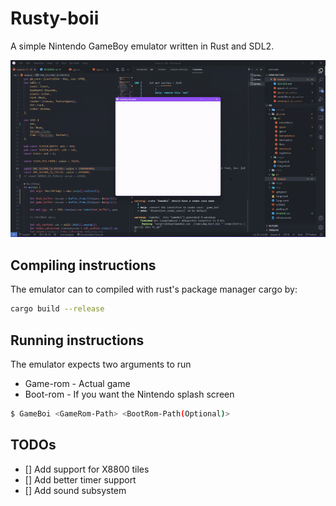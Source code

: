 # Rusty-boii

A simple Nintendo GameBoy emulator written in Rust and SDL2.

![](./assets/banner.gif)

## Compiling instructions

The emulator can to compiled with rust's package manager cargo by:

```bash
cargo build --release
```

## Running instructions

The emulator expects two arguments to run

- Game-rom - Actual game
- Boot-rom - If you want the Nintendo splash screen

```bash
$ GameBoi <GameRom-Path> <BootRom-Path(Optional)>
```

## TODOs

- [] Add support for X8800 tiles
- [] Add better timer support
- [] Add sound subsystem
